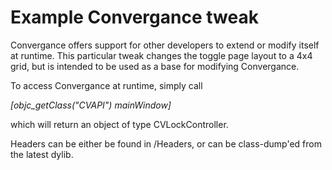 Example Convergance tweak
=========================

Convergance offers support for other developers to extend or modify itself at runtime. This particular tweak changes the toggle page layout to a 4x4 grid, but is intended to be used as a base for modifying Convergance.

To access Convergance at runtime, simply call

*[objc_getClass("CVAPI") mainWindow]*

which will return an object of type CVLockController.

Headers can be either be found in /Headers, or can be class-dump'ed from the latest dylib.
